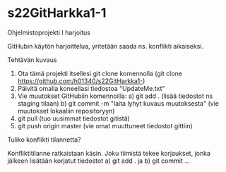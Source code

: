 # s22GitHarkka1-1
Ohjelmistoprojekti I harjoitus

GitHubin käytön harjoittelua, yritetään saada ns. konflikti aikaiseksi.

Tehtävän kuvaus
1. Ota tämä projekti itsellesi git clone komennolla (git clone https://github.com/h01340/s22GitHarkka1-<tiiminneNro>)
2. Päivitä omalla koneellasi tiedostoa "UpdateMe.txt"
3. Vie muutokset GitHubiin komennoilla: 
    a) git add . (lisää tiedostot ns staging tilaan)
    b) git commit -m "laita lyhyt kuvaus muutoksesta" (vie muutokset lokaaliin repositoryyn)
4. git pull (tuo uusimmat tiedostot gitistä)
5. git push origin master (vie omat muuttuneet tiedostot gittiin)


Tuliko konflikti tilannetta? 

Konfliktitilanne ratkaistaan käsin. Joku tiimistä tekee korjaukset, jonka jälkeen lisätään korjatut tiedostot a) git add . ja b) git commit ...



